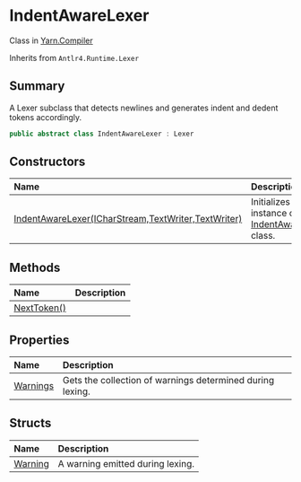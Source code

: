 # IndentAwareLexer

Class in [Yarn.Compiler](/api/csharp/yarn.compiler.md)

Inherits from `Antlr4.Runtime.Lexer`

## Summary


A Lexer subclass that detects newlines and generates indent and
dedent tokens accordingly.


```csharp
public abstract class IndentAwareLexer : Lexer
```

## Constructors

|Name|Description|
|:---|:---|
|[IndentAwareLexer(ICharStream,TextWriter,TextWriter)](/api/csharp/yarn.compiler.indentawarelexer..ctor.md)|Initializes a new instance of the  <a href="yarn.compiler.indentawarelexer.md">IndentAwareLexer</a>  class.|

## Methods

|Name|Description|
|:---|:---|
|[NextToken()](/api/csharp/yarn.compiler.indentawarelexer.nexttoken.md)||

## Properties

|Name|Description|
|:---|:---|
|[Warnings](/api/csharp/yarn.compiler.indentawarelexer.warnings.md)|Gets the collection of warnings determined during lexing.|

## Structs

|Name|Description|
|:---|:---|
|[Warning](/api/csharp/yarn.compiler.indentawarelexer.warning.md)|A warning emitted during lexing.|

